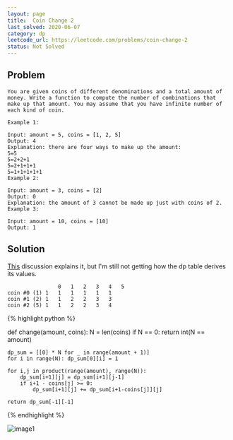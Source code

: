 ```yaml
---
layout: page
title:  Coin Change 2
last_solved: 2020-06-07
category: dp
leetcode_url: https://leetcode.com/problems/coin-change-2
status: Not Solved
---
```


Problem
-------

```
You are given coins of different denominations and a total amount of money. Write a function to compute the number of combinations that make up that amount. You may assume that you have infinite number of each kind of coin.

Example 1:

Input: amount = 5, coins = [1, 2, 5]
Output: 4
Explanation: there are four ways to make up the amount:
5=5
5=2+2+1
5=2+1+1+1
5=1+1+1+1+1
Example 2:

Input: amount = 3, coins = [2]
Output: 0
Explanation: the amount of 3 cannot be made up just with coins of 2.
Example 3:

Input: amount = 10, coins = [10] 
Output: 1

```

Solution
----------

[This](https://leetcode.com/problems/coin-change-2/discuss/675096/Python-O(amount-*-N)-simple-dp-explained-(updated)) discussion explains it, but I'm still not getting how the dp table derives its values.

```
                0	1	2	3	4	5
coin #0 (1)	1	1	1	1	1	1
coin #1 (2)	1	1	2	2	3	3
coin #2 (5)	1	1	2	2	3	4
```

{% highlight python %}

def change(amount, coins):
    N = len(coins)
    if N == 0: return int(N == amount)
    
    dp_sum = [[0] * N for _ in range(amount + 1)]
    for i in range(N): dp_sum[0][i] = 1
    
    for i,j in product(range(amount), range(N)):
        dp_sum[i+1][j] = dp_sum[i+1][j-1]
        if i+1 - coins[j] >= 0:
            dp_sum[i+1][j] += dp_sum[i+1-coins[j]][j]           
                
    return dp_sum[-1][-1]

{% endhighlight %}


![image1]()